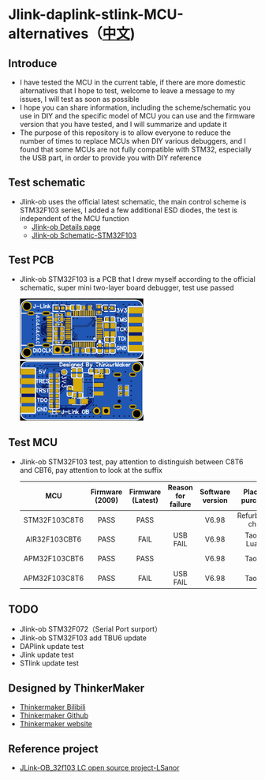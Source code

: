 # Jlink-daplink-stlink-MCU-alternatives（[中文](/README_zh.md))

## Introduce

- I have tested the MCU in the current table, if there are more domestic alternatives that I hope to test, welcome to leave a message to my issues, I will test as soon as possible
- I hope you can share information, including the scheme/schematic you use in DIY and the specific model of MCU you can use and the firmware version that you have tested, and I will summarize and update it
- The purpose of this repository is to allow everyone to reduce the number of times to replace MCUs when DIY various debuggers, and I found that some MCUs are not fully compatible with STM32, especially the USB part, in order to provide you with DIY reference

## Test schematic

- Jlink-ob uses the official latest schematic, the main control scheme is STM32F103 series, I added a few additional ESD diodes, the test is independent of the MCU function
  - [Jlink-ob Details page](https://www.segger.com/products/debug-probes/j-link/models/j-link-ob/)
  - [Jlink-ob Schematic-STM32F103](https://www.segger.com/downloads/jlink/UM08023_JLinkOBSTM32F103.pdf)

## Test PCB

- Jlink-ob STM32F103 is a PCB that I drew myself according to the official schematic, super mini two-layer board debugger, test use passed

  <img src="https://raw.githubusercontent.com/LiveQiu/Jlink-daplink-stlink-MCU-alternatives/main/img/jlink-ob-tkmk-top.png" width="250px" />
  <img src="https://raw.githubusercontent.com/LiveQiu/Jlink-daplink-stlink-MCU-alternatives/main/img/jlink-ob-tkmk-bottom.png" width="250px" />

## Test MCU

- Jlink-ob STM32F103 test, pay attention to distinguish between C8T6 and CBT6, pay attention to look at the suffix

  |      MCU      | Firmware (2009) | Firmware (Latest) | Reason for failure | Software version | Place of purchase |  Price  | Recommend |
  | :-----------: | :-------------: | :---------------: | :----------------: | :--------------: | :---------------: | :-----: | :-------: |
  | STM32F103C8T6 |      PASS       |       PASS        |                    |      V6.98       | Refurbished chips | 4-5 CNY |     √     |
  | AIR32F103CBT6 |      PASS       |       FAIL        |      USB FAIL      |      V6.98       |   Taobao Luatos   | 4.8 CNY |     ×     |
  | APM32F103CBT6 |      PASS       |       PASS        |                    |      V6.98       |      Taobao       | 3.5 CNY |     √     |
  | APM32F103C8T6 |      PASS       |       FAIL        |      USB FAIL      |      V6.98       |      Taobao       | 3.5 CNY |     ×     |

## TODO

- Jlink-ob STM32F072（Serial Port surport）
- Jlink-ob STM32F103 add TBU6 update
- DAPlink update test
- Jlink update test
- STlink update test

## Designed by ThinkerMaker

- [Thinkermaker Bilibili](https://space.bilibili.com/11945069)
- [Thinkermaker Github](https://github.com/LiveQiu)
- [Thinkermaker website](https://thinkermaker.xyz)

## Reference project

- [JLink-OB_32f103 LC open source project-LSanor](https://oshwhub.com/LSanor/jlink-ob_32f103)